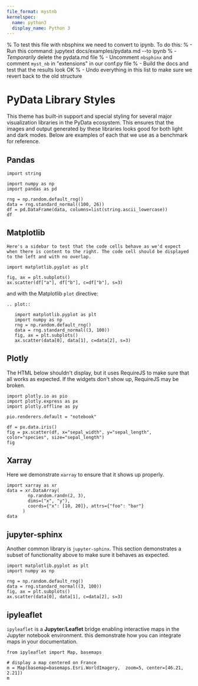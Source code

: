 ```yaml
---
file_format: mystnb
kernelspec:
  name: python3
  display_name: Python 3
---
```


% To test this file with nbsphinx we need to convert to ipynb. To do this:
% - Run this command: jupytext docs/examples/pydata.md --to ipynb
% - _Temporarily_ delete the pydata.md file
% - Uncomment `nbsphinx` and comment `myst_nb` in "extensions" in our conf.py file
% - Build the docs and test that the results look OK
% - Undo everything in this list to make sure we revert back to the old structure

# PyData Library Styles

This theme has built-in support and special styling for several major visualization libraries in the PyData ecosystem.
This ensures that the images and output generated by these libraries looks good for both light and dark modes.
Below are examples of each that we use as a benchmark for reference.

## Pandas

```{code-cell}
import string

import numpy as np
import pandas as pd

rng = np.random.default_rng()
data = rng.standard_normal((100, 26))
df = pd.DataFrame(data, columns=list(string.ascii_lowercase))
df
```

## Matplotlib

```{sidebar}
Here's a sidebar to test that the code cells behave as we'd expect when there is content to the right. The code cell should be displayed to the left and with no overlap.
```

```{code-cell}
import matplotlib.pyplot as plt

fig, ax = plt.subplots()
ax.scatter(df["a"], df["b"], c=df["b"], s=3)
```

and with the Matplotlib `plot` directive:

```{eval-rst}
.. plot::

   import matplotlib.pyplot as plt
   import numpy as np
   rng = np.random.default_rng()
   data = rng.standard_normal((3, 100))
   fig, ax = plt.subplots()
   ax.scatter(data[0], data[1], c=data[2], s=3)
```

## Plotly

The HTML below shouldn't display, but it uses RequireJS to make sure that all
works as expected. If the widgets don't show up, RequireJS may be broken.

```{code-cell}
import plotly.io as pio
import plotly.express as px
import plotly.offline as py

pio.renderers.default = "notebook"

df = px.data.iris()
fig = px.scatter(df, x="sepal_width", y="sepal_length", color="species", size="sepal_length")
fig
```

## Xarray

Here we demonstrate `xarray` to ensure that it shows up properly.

```{code-cell}
import xarray as xr
data = xr.DataArray(
        np.random.randn(2, 3),
        dims=("x", "y"),
        coords={"x": [10, 20]}, attrs={"foo": "bar"}
      )
data
```

## jupyter-sphinx

Another common library is `jupyter-sphinx`.
This section demonstrates a subset of functionality above to make sure it behaves as expected.

```{jupyter-execute}
import matplotlib.pyplot as plt
import numpy as np

rng = np.random.default_rng()
data = rng.standard_normal((3, 100))
fig, ax = plt.subplots()
ax.scatter(data[0], data[1], c=data[2], s=3)
```

## ipyleaflet

`ipyleaflet` is a **Jupyter**/**Leaflet** bridge enabling interactive maps in the Jupyter notebook environment. this demonstrate how you can integrate maps in your documentation.

```{jupyter-execute}
from ipyleaflet import Map, basemaps

# display a map centered on France
m = Map(basemap=basemaps.Esri.WorldImagery,  zoom=5, center=[46.21, 2.21])
m
```
